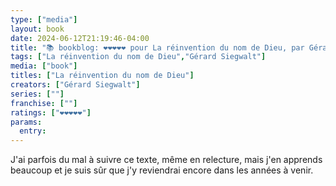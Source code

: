 ```yaml
---
type: ["media"]
layout: book
date: 2024-06-12T21:19:46-04:00
title: "📚 bookblog: ❤️❤️❤️❤️❤️ pour La réinvention du nom de Dieu, par Gérard Siegwalt"
tags: ["La réinvention du nom de Dieu","Gérard Siegwalt"]
media: ["book"]
titles: ["La réinvention du nom de Dieu"]
creators: ["Gérard Siegwalt"]
series: [""]
franchise: [""]
ratings: ["❤️❤️❤️❤️❤️"]
params:
  entry:
---
```


J'ai parfois du mal à suivre ce texte, même en relecture, mais j'en apprends beaucoup et je suis sûr que j'y reviendrai encore dans les années à venir.
